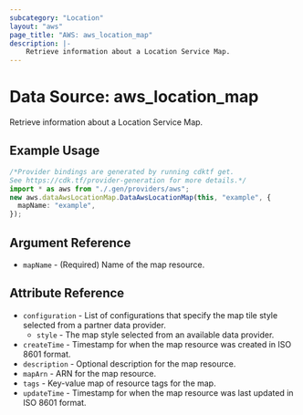 ```yaml
---
subcategory: "Location"
layout: "aws"
page_title: "AWS: aws_location_map"
description: |-
    Retrieve information about a Location Service Map.
---
```


# Data Source: aws\_location\_map

Retrieve information about a Location Service Map.

## Example Usage

```typescript
/*Provider bindings are generated by running cdktf get.
See https://cdk.tf/provider-generation for more details.*/
import * as aws from "./.gen/providers/aws";
new aws.dataAwsLocationMap.DataAwsLocationMap(this, "example", {
  mapName: "example",
});

```

## Argument Reference

* `mapName` - (Required) Name of the map resource.

## Attribute Reference

* `configuration` - List of configurations that specify the map tile style selected from a partner data provider.
  * `style` - The map style selected from an available data provider.
* `createTime` - Timestamp for when the map resource was created in ISO 8601 format.
* `description` - Optional description for the map resource.
* `mapArn` - ARN for the map resource.
* `tags` - Key-value map of resource tags for the map.
* `updateTime` - Timestamp for when the map resource was last updated in ISO 8601 format.
